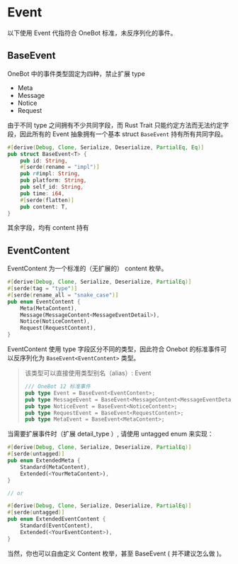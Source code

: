 # Event

以下使用 Event 代指符合 OneBot 标准，未反序列化的事件。

## BaseEvent

OneBot 中的事件类型固定为四种，禁止扩展 type

- Meta
- Message
- Notice
- Request 

由于不同 type 之间拥有不少共同字段，而 Rust Trait 只能约定方法而无法约定字段，因此所有的 Event 抽象拥有一个基本 struct `BaseEvent` 持有所有共同字段。

```rust
#[derive(Debug, Clone, Serialize, Deserialize, PartialEq, Eq)]
pub struct BaseEvent<T> {
    pub id: String,
    #[serde(rename = "impl")]
    pub r#impl: String,
    pub platform: String,
    pub self_id: String,
    pub time: i64,
    #[serde(flatten)]
    pub content: T,
}
```

其余字段，均有 content 持有

## EventContent

EventContent 为一个标准的（无扩展的） content 枚举。

```rust
#[derive(Debug, Clone, Serialize, Deserialize, PartialEq)]
#[serde(tag = "type")]
#[serde(rename_all = "snake_case")]
pub enum EventContent {
    Meta(MetaContent),
    Message(MessageContent<MessageEventDetail>),
    Notice(NoticeContent),
    Request(RequestContent),
}
```

EventContent 使用 type 字段区分不同的类型，因此符合 Onebot 的标准事件可以反序列化为 `BaseEvent<EventContent>` 类型。

> 该类型可以直接使用类型别名（alias）: Event
> ```rust
> /// OneBot 12 标准事件
> pub type Event = BaseEvent<EventContent>;
> pub type MessageEvent = BaseEvent<MessageContent<MessageEventDetail>>;
> pub type NoticeEvent = BaseEvent<NoticeContent>;
> pub type RequestEvent = BaseEvent<RequestContent>;
> pub type MetaEvent = BaseEvent<MetaContent>;
> ```

当需要扩展事件时（扩展 detail_type ）, 请使用 untagged enum 来实现：

```rust
#[derive(Debug, Clone, Serialize, Deserialize, PartialEq)]
#[serde(untagged)]
pub enum ExtendedMeta {
    Standard(MetaContent),
    Extended(<YourMetaContent>),
}

// or

#[derive(Debug, Clone, Serialize, Deserialize, PartialEq)]
#[serde(untagged)]
pub enum ExtendedEventContent {
    Standard(EventContent),
    Extended(<YourEventContent>),
}
```

当然，你也可以自由定义 Content 枚举，甚至 BaseEvent ( 并不建议怎么做 )。